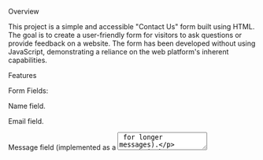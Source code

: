 Overview

This project is a simple and accessible "Contact Us" form built using HTML. The goal is to create a user-friendly form for visitors to ask questions or provide feedback on a website. The form has been developed without using JavaScript, demonstrating a reliance on the web platform's inherent capabilities.

Features

Form Fields:

Name field.

Email field.

Message field (implemented as a <textarea> for longer messages).

Submit button.

Submission:

The form is set to submit data to the specified API URL (https://www.greatfrontend.com/api/questions/contact-form) using the HTTP POST method.
Accessibility:

Fields are linked to <label> elements for improved accessibility.
<label for="some-id"> and <input id="some-id"> are used to define the relationship between labels and inputs.
Styling:

The form is styled for better presentation, with a clean and responsive design.
The "Send" button has a grey background color for a modern and sleek appearance.

How to Use
Fill in the required information in the respective fields.
Click on the "Send" button to submit the form.

Testing
Fields can be updated individually.
Form submission can be triggered by clicking the "Send" button or hitting enter on the fields.
Success alert is displayed if all fields are filled during submission.
Technologies Used
HTML
CSS

Note
This project is part of a series focusing on building web forms without relying on JavaScript, promoting a better understanding of web platform capabilities.
